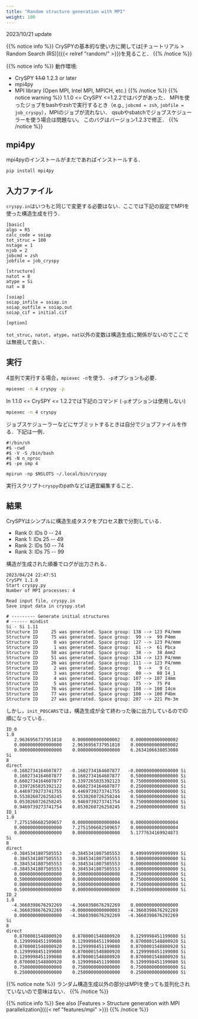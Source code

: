 ```yaml
---
title: "Random structure generation with MPI"
weight: 100
---
```


2023/10/21 update

{{% notice info %}}
CrySPYの基本的な使い方に関しては[チュートリアル > Random Search (RS)]({{< relref "random/" >}})を見ること．
{{% /notice %}}

{{% notice info %}}
動作環境:  
- CrySPY ~~1.1.0~~ 1.2.3 or later
- mpi4py
- MPI library (Open MPI, Intel MPI, MPICH, etc.)
{{% /notice %}}
{{% notice warning %}}
1.1.0 <= CrySPY <=1.2.2ではバグがあった．
MPIを使ったジョブをbashやzshで実行するとき（e.g., `jobcmd = zsh`, `jobfile = job_cryspy`），MPIのジョブが流れない．
qsubやsbatchでジョブスケジューラーを使う場合は問題ない。
このバグはバージョン1.2.3で修正．
{{% /notice %}}

## mpi4py
mpi4pyのインストールがまだであればインストールする．

``` bash
pip install mpi4py
```

## 入力ファイル
`cryspy.in`はいつもと同じで変更する必要はない．ここでは下記の設定でMPIを使った構造生成を行う．

```
[basic]
algo = RS
calc_code = soiap
tot_struc = 100
nstage = 1
njob = 2
jobcmd = zsh
jobfile = job_cryspy

[structure]
natot = 8
atype = Si
nat = 8

[soiap]
soiap_infile = soiap.in
soiap_outfile = soiap.out
soiap_cif = initial.cif

[option]
```
`tot_struc`，`natot`，`atype`，`nat`以外の変数は構造生成に関係がないのでここでは無視して良い．

## 実行

4並列で実行する場合，`mpiexec -n`を使う．`-p`オプションも必要．
``` bash
mpiexec -n 4 cryspy -p
```
In 1.1.0 <= CrySPY <= 1.2.2では下記のコマンド (`-p`オプションは使用しない)
``` bash
mpiexec -n 4 cryspy
```



ジョブスケジューラーなどにサブミットするときは自分でジョブファイルを作る．下記は一例．

```
#!/bin/sh
#$ -cwd
#$ -V -S /bin/bash
#$ -N n_nproc
#$ -pe smp 4

mpirun -np $NSLOTS ~/.local/bin/cryspy
```

実行スクリプト`cryspy`のpathなどは適宜編集すること．



## 結果

CrySPYはシンプルに構造生成タスクをプロセス数で分割している．
- Rank 0: IDs 0 -- 24
- Rank 1: IDs 25 -- 49
- Rank 2: IDs 50 -- 74
- Rank 3: IDs 75 -- 99

構造が生成された順番でログが出力される．

```
2023/04/24 22:47:51
CrySPY 1.1.0
Start cryspy.py
Number of MPI processes: 4

Read input file, cryspy.in
Save input data in cryspy.stat

# --------- Generate initial structures
# ------ mindist
Si - Si 1.11
Structure ID     25 was generated. Space group: 138 --> 123 P4/mmm
Structure ID     75 was generated. Space group:  99 -->  99 P4mm
Structure ID      0 was generated. Space group: 127 --> 123 P4/mmm
Structure ID      1 was generated. Space group:  61 -->  61 Pbca
Structure ID     50 was generated. Space group:  38 -->  38 Amm2
Structure ID     51 was generated. Space group: 134 --> 123 P4/mmm
Structure ID     26 was generated. Space group: 111 --> 123 P4/mmm
Structure ID      2 was generated. Space group:   9 -->   9 Cc
Structure ID      3 was generated. Space group:  80 -->  80 I4_1
Structure ID      4 was generated. Space group: 107 --> 107 I4mm
Structure ID      5 was generated. Space group:  75 -->  75 P4
Structure ID     76 was generated. Space group: 108 --> 108 I4cm
Structure ID     77 was generated. Space group: 100 --> 100 P4bm
Structure ID     27 was generated. Space group: 207 --> 221 Pm-3m
```

しかし，`init_POSCARS`では，構造生成が全て終わった後に出力しているのでID順になっている．

```
ID_0
1.0
   2.9636956737951818    0.0000000000000002    0.0000000000000002
   0.0000000000000000    2.9636956737951818    0.0000000000000002
   0.0000000000000000    0.0000000000000000    6.2634106638053080
Si
8
direct
  -0.1602734164607877   -0.1602734164607877   -0.0000000000000000 Si
   0.1602734164607877    0.1602734164607877    0.5000000000000000 Si
   0.6602734164607877    0.3397265835392123    0.7500000000000000 Si
   0.3397265835392122    0.6602734164607877    0.2500000000000000 Si
   0.4469739273741755    0.4469739273741755   -0.0000000000000000 Si
   0.5530260726258245    0.5530260726258244    0.5000000000000000 Si
   0.0530260726258245    0.9469739273741754    0.7500000000000000 Si
   0.9469739273741754    0.0530260726258245    0.2500000000000000 Si
ID_1
1.0
   7.2751506682509657    0.0000000000000004    0.0000000000000004
   0.0000000000000000    7.2751506682509657    0.0000000000000004
   0.0000000000000000    0.0000000000000000    5.1777634169924873
Si
8
direct
  -0.3845341807505553   -0.3845341807505553    0.4999999999999999 Si
   0.3845341807505553    0.3845341807505553    0.5000000000000000 Si
   0.3845341807505553   -0.3845341807505553    0.0000000000000000 Si
  -0.3845341807505553    0.3845341807505553   -0.0000000000000000 Si
   0.0000000000000000    0.5000000000000000    0.2500000000000000 Si
   0.5000000000000000    0.0000000000000000    0.7500000000000000 Si
   0.0000000000000000    0.5000000000000000    0.7500000000000000 Si
   0.5000000000000000    0.0000000000000000    0.2500000000000000 Si
ID_2
1.0
  -4.3660398676292269   -4.3660398676292269    0.0000000000000000
  -4.3660398676292269   -0.0000000000000003   -4.3660398676292269
   0.0000000000000000   -4.3660398676292269   -4.3660398676292269
Si
8
direct
   0.8700001548800920    0.8700001548800920    0.1299998451199080 Si
   0.1299998451199080    0.1299998451199080    0.8700001548800920 Si
   0.8700001548800920    0.1299998451199080    0.8700001548800920 Si
   0.1299998451199080    0.8700001548800920    0.1299998451199080 Si
   0.1299998451199080    0.8700001548800920    0.8700001548800920 Si
   0.8700001548800920    0.1299998451199080    0.1299998451199080 Si
   0.7500000000000000    0.7500000000000000    0.7500000000000000 Si
   0.2500000000000000    0.2500000000000000    0.2500000000000000 Si
```


{{% notice note %}}
ランダム構造生成以外の部分はMPIを使っても並列化されていないので意味はない．
{{% /notice %}}

{{% notice info %}}
See also [Features > Structure generation with MPI parallelization]({{< ref "features/mpi" >}})
{{% /notice %}}